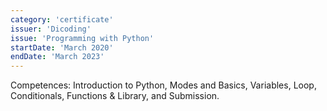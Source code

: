 ```yaml
---
category: 'certificate'
issuer: 'Dicoding'
issue: 'Programming with Python'
startDate: 'March 2020'
endDate: 'March 2023'
---
```


Competences: Introduction to Python, Modes and Basics, Variables, Loop, Conditionals, Functions & Library, and Submission.
